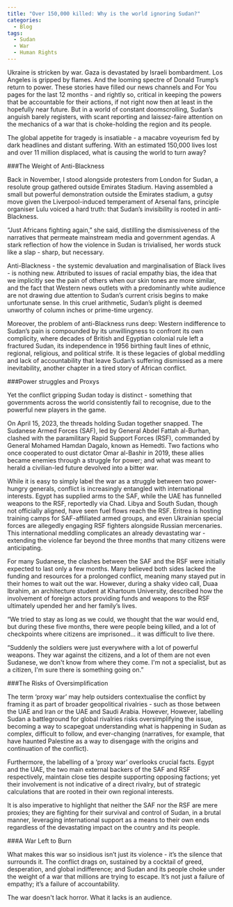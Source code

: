 ```yaml
---
title: "Over 150,000 killed: Why is the world ignoring Sudan?"
categories:
  - Blog
tags:
  - Sudan
  - War
  - Human Rights
---
```


Ukraine is stricken by war. Gaza is devastated by Israeli bombardment. Los Angeles is gripped by flames. And the looming spectre of Donald Trump’s return to power. These stories have filled our news channels and For You pages for the last 12 months - and rightly so, critical in keeping the powers that be accountable for their actions, if not right now then at least in the hopefully near future. But in a world of constant doomscrolling, Sudan’s anguish barely registers, with scant reporting and laissez-faire attention on the mechanics of a war that is choke-holding the region and its people. 

The global appetite for tragedy is insatiable - a macabre voyeurism fed by dark headlines and distant suffering. With an estimated 150,000 lives lost and over 11 million displaced, what is causing the world to turn away?

###The Weight of Anti-Blackness

Back in November, I stood alongside protesters from London for Sudan, a resolute group gathered outside Emirates Stadium. Having assembled a small but powerful demonstration outside the Emirates stadium, a gutsy move given the Liverpool-induced temperament of Arsenal fans, principle organiser Lulu voiced a hard truth: that Sudan’s invisibility is rooted in anti-Blackness.

“Just Africans fighting again,” she said, distilling the dismissiveness of the narratives that permeate mainstream media and government agendas. A stark reflection of how the violence in Sudan is trivialised, her words stuck like a slap - sharp, but necessary.

Anti-Blackness - the systemic devaluation and marginalisation of Black lives - is nothing new. Attributed to issues of racial empathy bias, the idea that we implicitly see the pain of others when our skin tones are more similar, and the fact that Western news outlets with a predominantly white audience are not drawing due attention to Sudan’s current crisis begins to make unfortunate sense. In this cruel arithmetic, Sudan’s plight is deemed unworthy of column inches or prime-time urgency.

Moreover, the problem of anti-Blackness runs deep: Western indifference to Sudan’s pain is compounded by its unwillingness to confront its own complicity, where decades of British and Egyptian colonial rule left a fractured Sudan, its independence in 1956 birthing fault lines of ethnic, regional, religious, and political strife. It is these legacies of global meddling and lack of accountability that leave Sudan’s suffering dismissed as a mere inevitability, another chapter in a tired story of African conflict.

###Power struggles and Proxys 

Yet the conflict gripping Sudan today is distinct - something that governments across the world consistently fail to recognise, due to the powerful new players in the game.

On April 15, 2023, the threads holding Sudan together snapped. The Sudanese Armed Forces (SAF), led by General Abdel Fattah al-Burhan, clashed with the paramilitary Rapid Support Forces (RSF), commanded by General Mohamed Hamdan Dagalo, known as Hemedti. Two factions who once cooperated to oust dictator Omar al-Bashir in 2019, these allies became enemies through a struggle for power; and what was meant to herald a civilian-led future devolved into a bitter war.

While it is easy to simply label the war as a struggle between two power-hungry generals, conflict is increasingly entangled with international interests. Egypt has supplied arms to the SAF, while the UAE has funnelled weapons to the RSF, reportedly via Chad. Libya and South Sudan, though not officially aligned, have seen fuel flows reach the RSF. Eritrea is hosting training camps for SAF-affiliated armed groups, and even Ukrainian special forces are allegedly engaging RSF fighters alongside Russian mercenaries. This international meddling complicates an already devastating war - extending the violence far beyond the three months that many citizens were anticipating. 

For many Sudanese, the clashes between the SAF and the RSF were initially expected to last only a few months. Many believed both sides lacked the funding and resources for a prolonged conflict, meaning many stayed put in their homes to wait out the war. However, during a shaky video call, Duaa Ibrahim, an architecture student at Khartoum University, described how the involvement of foreign actors providing funds and weapons to the RSF ultimately upended her and her family’s lives.

“We tried to stay as long as we could, we thought that the war would end, but during these five months, there were people being killed, and a lot of checkpoints where citizens are imprisoned… it was difficult to live there.

“Suddenly the soldiers were just everywhere with a lot of powerful weapons. They war against the citizens, and a lot of them are not even Sudanese, we don't know from where they come. I'm not a specialist, but as a citizen, I'm sure there is something going on.”

###The Risks of Oversimplification

The term ‘proxy war’ may help outsiders contextualise the conflict by framing it as part of broader geopolitical rivalries - such as those between the UAE and Iran or the UAE and Saudi Arabia. However, However, labelling Sudan a battleground for global rivalries risks oversimplifying the issue, becoming a way to scapegoat understanding what is happening in Sudan as complex, difficult to follow, and ever-changing (narratives, for example, that have haunted Palestine as a way to disengage with the origins and continuation of the conflict).

Furthermore, the labelling of a ‘proxy war’ overlooks crucial facts. Egypt and the UAE, the two main external backers of the SAF and RSF respectively, maintain close ties despite supporting opposing factions; yet their involvement is not indicative of a direct rivalry, but of strategic calculations that are rooted in their own regional interests. 

It is also imperative to highlight that neither the SAF nor the RSF are mere proxies; they are fighting for their survival and control of Sudan, in a brutal manner, leveraging international support as a means to their own ends regardless of the devastating impact on the country and its people.

###A War Left to Burn

What makes this war so insidious isn’t just its violence - it’s the silence that surrounds it. The conflict drags on, sustained by a cocktail of greed, desperation, and global indifference; and Sudan and its people choke under the weight of a war that millions are trying to escape. It’s not just a failure of empathy; it’s a failure of accountability. 

The war doesn't lack horror. What it lacks is an audience.
